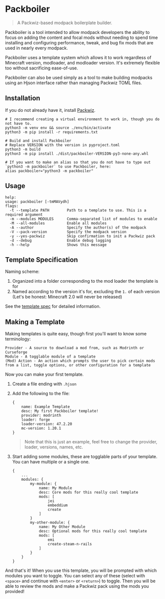 # Packboiler

> A Packwiz-based modpack boilerplate builder.

Packboiler is a tool intended to allow modpack developers the ability to focus on adding the content and focal mods without needing to spend time installing and configuring performance, tweak, and bug fix mods that are used in nearly every modpack.

Packboiler uses a template system which allows it to work regardless of Minecraft version, modloader, and modloader version. It's extremely flexible too without sacrificing ease-of-use.

Packboiler can also be used simply as a tool to make building modpacks using an Hjson interface rather than managing Packwiz TOML files.

## Installation

If you do not already have it, install [Packwiz](https://packwiz.infra.link).

```shell
# I recommend creating a virtual environment to work in, though you do not have to.
python3 -m venv env && source ./env/bin/activate
python3 -m pip install -r requirements.txt

# Build and install Packboiler
# Replace VERSION with the version in pyproject.toml
python3 -m build
python3 -m pip install ./dist/packboiler-VERSION-py3-none-any.whl

# If you want to make an alias so that you do not have to type out `python3 -m packboiler` to use Packboiler, here:
alias packboiler="python3 -m packboiler"
```

## Usage

```
help:
usage: packboiler [-tmMAVydh]
flags:
  -t --template PATH        Path to a template to use. This is a required argument
  -m --modules MODULES      Comma-separated list of modules to enable
  -M --all-modules          Enable all modules
  -A --author               Specify the author(s) of the modpack
  -V --pack-version         Specify the modpack version
  -y --yes-packwiz          Skip confirmation to init a Packwiz pack
  -d --debug                Enable debug logging
  -h --help                 Shows this message
```

## Template Specification

Naming scheme:
1. Organized into a folder corresponding to the mod loader the template is for
1. Named according to the version it's for, excluding the `1.` of each version (Let's be honest: Minecraft 2.0 will never be released)

See the [template spec](./spec/template.md) for detailed information.

## Making a Template

Making templates is quite easy, though first you'll want to know some terminology:

```
Provider - A source to download a mod from, such as Modrinth or Curseforge
Module - A togglable module of a template
(Mod) Action - An action which prompts the user to pick certain mods from a list, toggle options, or other configuration for a template
```

Now you can make your first template.

1. Create a file ending with `.hjson`
2. Add the following to the file:
    ```
    {
        name: Example Template
        desc: My first Packboiler template!
        provider: modrinth
        loader: forge
        loader-version: 47.2.20
        mc-version: 1.20.1
    }
    ```

    > Note that this is just an example, feel free to change the provider, loader, versions, names, etc.
3. Start adding some modules, these are togglable parts of your template. You can have multiple or a single one.
    ```
    {
        ...
        modules: {
            my-module: {
                name: My Module
                desc: Core mods for this really cool template
                mods: [
                    jei
                    embeddium
                    create
                ]
            }
            my-other-module: {
                name: My Other Module
                desc: Optional mods for this really cool template
                mods: [
                    emi
                    create-steam-n-rails
                ]
            }
        }
    }
    ```

And that's it! When you use this template, you will be prompted with which modules you want to toggle. You can select any of these (select with `<space>` and continue with `<enter>` or `<return>`) to toggle. Then you will be able to review the mods and make a Packwiz pack using the mods you provided!
